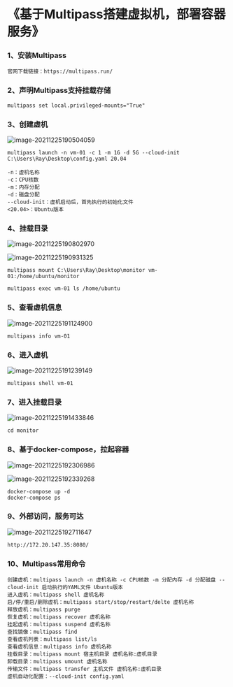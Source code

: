 # 《基于Multipass搭建虚拟机，部署容器服务》

### 1、安装Multipass

```
官网下载链接：https://multipass.run/
```

### 2、声明Multipass支持挂载存储

```
multipass set local.privileged-mounts="True"
```

### 3、创建虚机

![image-20211225190504059](C:\Users\Ray\AppData\Roaming\Typora\typora-user-images\image-20211225190504059.png)

```
multipass launch -n vm-01 -c 1 -m 1G -d 5G --cloud-init C:\Users\Ray\Desktop\config.yaml 20.04
```

```
-n：虚机名称
-c：CPU核数
-m：内存分配
-d：磁盘分配
--cloud-init：虚机启动后，首先执行的初始化文件
<20.04>：Ubuntu版本
```

### 4、挂载目录

![image-20211225190802970](C:\Users\Ray\AppData\Roaming\Typora\typora-user-images\image-20211225190802970.png)

![image-20211225190931325](C:\Users\Ray\AppData\Roaming\Typora\typora-user-images\image-20211225190931325.png)

```
multipass mount C:\Users\Ray\Desktop\monitor vm-01:/home/ubuntu/monitor
```

```
multipass exec vm-01 ls /home/ubuntu
```

### 5、查看虚机信息

![image-20211225191124900](C:\Users\Ray\AppData\Roaming\Typora\typora-user-images\image-20211225191124900.png)

```
multipass info vm-01
```

### 6、进入虚机

![image-20211225191239149](C:\Users\Ray\AppData\Roaming\Typora\typora-user-images\image-20211225191239149.png)

```
multipass shell vm-01
```

### 7、进入挂载目录

![image-20211225191433846](C:\Users\Ray\AppData\Roaming\Typora\typora-user-images\image-20211225191433846.png)

```
cd monitor
```

### 8、基于docker-compose，拉起容器

![image-20211225192306986](C:\Users\Ray\AppData\Roaming\Typora\typora-user-images\image-20211225192306986.png)

![image-20211225192339268](C:\Users\Ray\AppData\Roaming\Typora\typora-user-images\image-20211225192339268.png)

```
docker-compose up -d
docker-compose ps
```



### 9、外部访问，服务可达

![image-20211225192711647](C:\Users\Ray\AppData\Roaming\Typora\typora-user-images\image-20211225192711647.png)

```
http://172.20.147.35:8080/
```

### 10、Multipass常用命令

```
创建虚机：multipass launch -n 虚机名称 -c CPU核数 -m 分配内存 -d 分配磁盘 --cloud-init 启动执行的YAML文件 Ubuntu版本
进入虚机：multipass shell 虚机名称
启/停/重启/删除虚机：multipass start/stop/restart/delte 虚机名称
释放虚机：multipass purge
恢复虚机：multipass recover 虚机名称
挂起虚机：multipass suspend 虚机名称
查找镜像：multipass find
查看虚机列表：multipass list/ls
查看虚机信息：multipass info 虚机名称
挂载目录：multipass mount 宿主机目录 虚机名称:虚机目录
卸载目录：multipass umount 虚机名称
传输文件：multipass transfer 主机文件 虚机名称:虚机目录
虚机自动化配置：--cloud-init config.yaml
```

